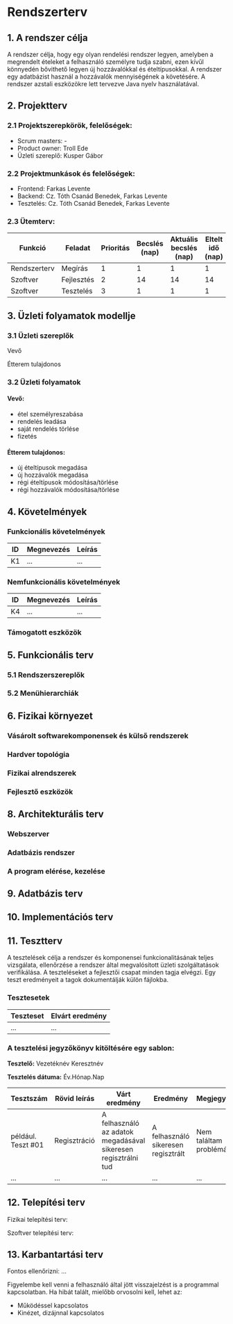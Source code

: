 # Rendszerterv
## 1. A rendszer célja
A rendszer célja, hogy egy olyan rendelési rendszer legyen, amelyben a megrendelt ételeket a felhasználó személyre tudja szabni, ezen kívűl könnyedén bővithető legyen új hozzávalókkal és ételtípusokkal. A rendszer egy adatbázist használ a hozzávalók mennyiségének a követésére. A rendszer azstali eszközökre lett tervezve Java nyelv használatával. 
## 2. Projektterv

### 2.1 Projektszerepkörök, felelőségek:
   * Scrum masters: -
   * Product owner: Troll Ede
   * Üzleti szereplő: Kusper Gábor
     
### 2.2 Projektmunkások és felelőségek:
   * Frontend: Farkas Levente
   * Backend: Cz. Tóth Csanád Benedek, Farkas Levente
   * Tesztelés: Cz. Tóth Csanád Benedek, Farkas Levente
     
### 2.3 Ütemterv:

|Funkció                  | Feladat                                | Prioritás | Becslés (nap) | Aktuális becslés (nap) | Eltelt idő (nap) | Becsült idő (nap) |
|-------------------------|----------------------------------------|-----------|---------------|------------------------|------------------|---------------------|
|Rendszerterv             |Megírás                                 |         1 |             1 |                      1 |                1 |                   1 |
|Szoftver|Fejlesztés|2|14|14|14|
Szoftver|Tesztelés|3|1|1|1|

## 3. Üzleti folyamatok modellje

### 3.1 Üzleti szereplők
Vevő

Étterem tulajdonos
### 3.2 Üzleti folyamatok
#### Vevő:
* étel személyreszabása
* rendelés leadása
* saját rendelés törlése
* fizetés

#### Étterem tulajdonos:
* új ételtípusok megadása
* új hozzávalók megadása
* régi ételtípusok módosítása/törlése
* régi hozzávalók módosítása/törlése

## 4. Követelmények

### Funkcionális követelmények

| ID | Megnevezés | Leírás |
| --- | --- | --- |
| K1 | ... | ... |

### Nemfunkcionális követelmények

| ID | Megnevezés | Leírás |
| --- | --- | --- |
| K4 | ... | ... |

### Támogatott eszközök

## 5. Funkcionális terv

### 5.1 Rendszerszereplők

### 5.2 Menühierarchiák

## 6. Fizikai környezet

### Vásárolt softwarekomponensek és külső rendszerek

### Hardver topológia

### Fizikai alrendszerek

### Fejlesztő eszközök


## 8. Architekturális terv

### Webszerver

### Adatbázis rendszer

### A program elérése, kezelése

## 9. Adatbázis terv

## 10. Implementációs terv

## 11. Tesztterv

A tesztelések célja a rendszer és komponensei funkcionalitásának teljes vizsgálata,
ellenőrzése a rendszer által megvalósított üzleti szolgáltatások verifikálása.
A teszteléseket a fejlesztői csapat minden tagja elvégzi.
Egy teszt eredményeit a tagok dokumentálják külön fájlokba.

### Tesztesetek

 | Teszteset | Elvárt eredmény | 
 |-----------|-----------------| 
 | ... | ... |

### A tesztelési jegyzőkönyv kitöltésére egy sablon:

**Tesztelő:** Vezetéknév Keresztnév

**Tesztelés dátuma:** Év.Hónap.Nap

Tesztszám | Rövid leírás | Várt eredmény | Eredmény | Megjegyzés
----------|--------------|---------------|----------|-----------
például. Teszt #01 | Regisztráció | A felhasználó az adatok megadásával sikeresen regisztrálni tud  | A felhasználó sikeresen regisztrált | Nem találtam problémát.
... | ... | ... | ... | ...

## 12. Telepítési terv

Fizikai telepítési terv: 

Szoftver telepítési terv: 

## 13. Karbantartási terv

Fontos ellenőrizni:
...

Figyelembe kell venni a felhasználó által jött visszajelzést is a programmal kapcsolatban.
Ha hibát talált, mielőbb orvosolni kell, lehet az:
*	Működéssel kapcsolatos
*	Kinézet, dizájnnal kapcsolatos